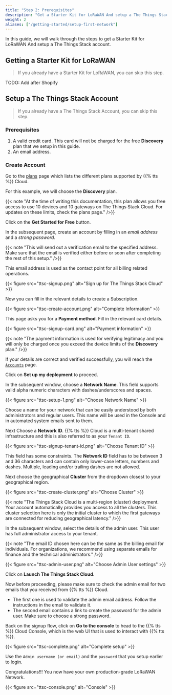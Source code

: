 ```yaml
---
title: "Step 2: Prerequisites"
description: "Get a Starter Kit for LoRaWAN And setup a The Things Stack account"
weight: 2
aliases: ["/getting-started/setup-first-network"]
---
```


In this guide, we will walk through the steps to get a Starter Kit for LoRaWAN And setup a The Things Stack account.

<!--more-->

## Getting a Starter Kit for LoRaWAN

> If you already have a Starter Kit for LoRaWAN, you can skip this step.

TODO: Add after Shopify

## Setup a The Things Stack Account

> If you already have a The Things Stack Account, you can skip this step.

### Prerequisites

1. A valid credit card. This card will not be charged for the free **Discovery** plan that we setup in this guide.
2. An email address.

### Create Account

Go to the [plans](https://www.thethingsindustries.com/stack/plans/) page which lists the different plans supported by {{% tts %}} Cloud.

For this example, we will choose the **Discovery** plan.

{{< note  "At the time of writing this documentation, this plan allows you free access to use 10 devices and 10 gateways on The Things Stack Cloud. For updates on these limits, check the plans page." />}}

Click on the **Get Started for Free** button.

In the subsequent page, create an account by filling in an _email address_ and a _strong password_.

{{< note  "This will send out a verification email to the specified address. Make sure that the email is verified either before or soon after completing the rest of this setup." />}}

This email address is used as the contact point for all billing related operations.

{{< figure src="ttsc-signup.png" alt="Sign up for The Things Stack Cloud" >}}

Now you can fill in the relevant details to create a Subscription.

{{< figure src="ttsc-create-account.png" alt="Complete Information" >}}

This page asks you for a **Payment method**. Fill in the relevant card details.

{{< figure src="ttsc-signup-card.png" alt="Payment information" >}}

{{< note "The payment information is used for verifying legitimacy and you will only be charged once you exceed the device limits of the **Discovery** plan." />}}

If your details are correct and verified successfully, you will reach the [`Accounts`](https://accounts.thethingsindustries.com) page.

Click on **Set up my deployment** to proceed.

In the subsequent window, choose a **Network Name**. This field supports valid alpha numeric characters with dashes/underscores and spaces.

{{< figure src="ttsc-setup-1.png" alt="Choose Network Name" >}}

Choose a name for your network that can be easily understood by both administrators and regular users. This name will be used in the Console and in automated system emails sent to them.

Next Choose a **Network ID**. {{% tts %}} Cloud is a multi-tenant shared infrastructure and this is also referred to as your `Tenant ID`.

{{< figure src="ttsc-signup-tenant-id.png" alt="Choose Tenant ID" >}}

This field has some constraints. The **Network ID** field has to be between 3 and 36 characters and can contain only lower-case letters, numbers and dashes. Multiple, leading and/or trailing dashes are not allowed.

Next choose the geographical **Cluster** from the dropdown closest to your geographical region.

{{< figure src="ttsc-create-cluster.png" alt="Choose Cluster" >}}

{{< note  "The Things Stack Cloud is a multi-region (cluster) deployment. Your account automatically provides you access to all the clusters. This cluster selection here is only the initial cluster to which the first gateways are connected for reducing geographical latency." />}}

In the subsequent window, select the details of the admin user. This user has full administrator access to your tenant.

{{< note  "The email ID chosen here can be the same as the billing email for individuals. For organizations, we recommend using separate emails for finance and the technical administrators." />}}

{{< figure src="ttsc-admin-user.png" alt="Choose Admin User settings" >}}

Click on **Launch The Things Stack Cloud**.

Now before proceeding, please make sure to check the admin email for two emails that you received from {{% tts %}} Cloud.

- The first one is used to validate the admin email address. Follow the instructions in the email to validate it.
- The second email contains a link to create the password for the admin user. Make sure to choose a strong password.

Back on the signup flow, click on **Go to the console** to head to the {{% tts %}} Cloud Console, which is the web UI that is used to interact with {{% tts %}}.

{{< figure src="ttsc-complete.png" alt="Complete setup" >}}

Use the `Admin username (or email)` and the `password` that you setup earlier to login.

Congratulations!!! You now have your own production-grade LoRaWAN Network.

{{< figure src="ttsc-console.png" alt="Console" >}}
